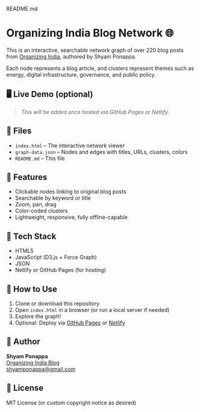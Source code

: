 README.md
# Organizing India Blog Network 🌐

This is an interactive, searchable network graph of over 220 blog posts from [Organizing India](https://organizing-india.blogspot.com), authored by Shyam Ponappa.

Each node represents a blog article, and clusters represent themes such as energy, digital infrastructure, governance, and public policy.

## 🖥 Live Demo (optional)

> *This will be added once hosted via GitHub Pages or Netlify.*

## 📁 Files

- `index.html` – The interactive network viewer
- `graph-data.json` – Nodes and edges with titles, URLs, clusters, colors
- `README.md` – This file

## 🎯 Features

- Clickable nodes linking to original blog posts
- Searchable by keyword or title
- Zoom, pan, drag
- Color-coded clusters
- Lightweight, responsive, fully offline-capable

## 🧰 Tech Stack

- HTML5
- JavaScript (D3.js + Force Graph)
- JSON
- Netlify or GitHub Pages (for hosting)

## 🚀 How to Use

1. Clone or download this repository
2. Open `index.html` in a browser (or run a local server if needed)
3. Explore the graph!
4. Optional: Deploy via [GitHub Pages](https://pages.github.com) or [Netlify](https://www.netlify.com/)

## 📌 Author

**Shyam Ponappa**  
[Organizing India Blog](https://organizing-india.blogspot.com)  
[shyamponappa@gmail.com](mailto:shyamponappa@gmail.com)

## 📖 License

MIT License (or custom copyright notice as desired)
